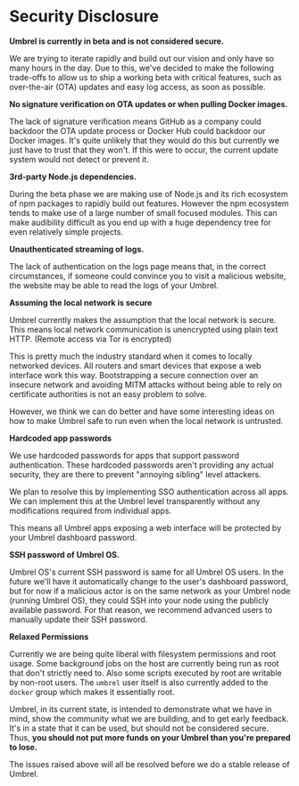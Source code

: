 # Security Disclosure

**Umbrel is currently in beta and is not considered secure.**

We are trying to iterate rapidly and build out our vision and only have so many hours in the day. Due to this, we've decided to make the following trade-offs to allow us to ship a working beta with critical features, such as over-the-air (OTA) updates and easy log access, as soon as possible.

**No signature verification on OTA updates or when pulling Docker images.**

The lack of signature verification means GitHub as a company could backdoor the OTA update process or Docker Hub could backdoor our Docker images. It's quite unlikely that they would do this but currently we just have to trust that they won't. If this were to occur, the current update system would not detect or prevent it.

**3rd-party Node.js dependencies.**

During the beta phase we are making use of Node.js and its rich ecosystem of npm packages to rapidly build out features. However the npm ecosystem tends to make use of a large number of small focused modules. This can make audibility difficult as you end up with a huge dependency tree for even relatively simple projects.

**Unauthenticated streaming of logs.**

The lack of authentication on the logs page means that, in the correct circumstances, if someone could convince you to visit a malicious website, the website may be able to read the logs of your Umbrel.

**Assuming the local network is secure**

Umbrel currently makes the assumption that the local network is secure. This means local network communication is unencrypted using plain text HTTP. (Remote access via Tor is encrypted)

This is pretty much the industry standard when it comes to locally networked devices. All routers and smart devices that expose a web interface work this way. Bootstrapping a secure connection over an insecure network and avoiding MITM attacks without being able to rely on certificate authorities is not an easy problem to solve.

However, we think we can do better and have some interesting ideas on how to make Umbrel safe to run even when the local network is untrusted.

**Hardcoded app passwords**

We use hardcoded passwords for apps that support password authentication. These hardcoded passwords aren't providing any actual security, they are there to prevent "annoying sibling" level attackers.

We plan to resolve this by implementing SSO authentication across all apps. We can implement this at the Umbrel level transparently without any modifications required from individual apps.

This means all Umbrel apps exposing a web interface will be protected by your Umbrel dashboard password.

**SSH password of Umbrel OS.**

Umbrel OS's current SSH password is same for all Umbrel OS users. In the future we'll have it automatically change to the user's dashboard password, but for now if a malicious actor is on the same network as your Umbrel node (running Umbrel OS), they could SSH into your node using the publicly available password. For that reason, we recommend advanced users to manually update their SSH password.

**Relaxed Permissions**

Currently we are being quite liberal with filesystem permissions and root usage. Some background jobs on the host are currently being run as root that don't strictly need to. Also some scripts executed by root are writable by non-root users. The `umbrel` user itself is also currently added to the `docker` group which makes it essentially root.

Umbrel, in its current state, is intended to demonstrate what we have in mind, show the community what we are building, and to get early feedback. It's in a state that it can be used, but should not be considered secure. Thus, **you should not put more funds on your Umbrel than you're prepared to lose.**

The issues raised above will all be resolved before we do a stable release of Umbrel.
